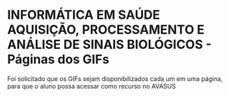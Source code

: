# INFORMÁTICA EM SAÚDE AQUISIÇÃO, PROCESSAMENTO E ANÁLISE DE SINAIS BIOLÓGICOS - Páginas dos GIFs

Foi solicitado que os GIFs sejam disponibilizados cada um em uma página, para que o aluno possa acessar como recurso no AVASUS
